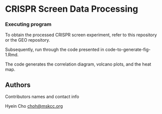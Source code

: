 # CRISPR Screen Data Processing

### Executing program

To obtain the processed CRISPR screen experiment, refer to this repository or the GEO repository.

Subsequently, run through the code presented in code-to-generate-fig-1.Rmd.

The code generates the correlation diagram, volcano plots, and the heat map.

## Authors

Contributors names and contact info

Hyein Cho choh@mskcc.org
